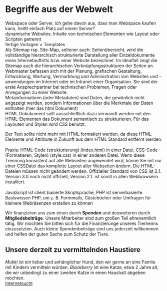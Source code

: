 <!DOCTYPE html>
<html lang = "de">
<head>
<title> Begriffe aus der Webwelt
</title>
<meta charset="UTF-8">
<meta name="description" content="Begriffe aus der Webwelt">
<meta name="keywords" content="web2.0, html, css, webdesign">
<meta name="author" content="Anita Pfander">
</head>
<body>
<h1>Begriffe aus der Webwelt</h1>
<p>Webspace oder Server, ich gehe davon aus, dass man Webspace kaufen kann, heißt einfach Platz auf einem Server?<br>
dynamische Websites: Inhalte von technischen Elementen wie Layout oder Scripten getrennt
<br>fertige Vorlagen = Templates
<br>Als Sitemap rsp. Site-Map, seltener auch: Seitenübersicht, wird die vollständige hierarchisch strukturierte Darstellung aller Einzeldokumente eines Internetauftritts bzw. einer Website bezeichnet. Im Idealfall zeigt die Sitemap auch die hierarchischen Verknüpfungsstrukturen der Seiten an.
<br>
Webmaster befassen sich mit der Planung, grafischen Gestaltung, Entwicklung, Wartung, Vermarktung und Administration von Websites und -anwendungen im Internet oder im Intranet einer Organisation. Sie sind der erste Ansprechpartner bei technischen Problemen, Fragen oder Anregungen zu einer Website. 
<br>
Metainformatioen (oder Metadaten) sind Daten, die gewönlich nicht angezeigt werden, sondern Informationen über die Merkmale der Daten enthalten (hier das html Dokument)
<br>
HTML Dokukument sollt ausschließlich dazu verwandt werden mit den HTML-Elementen das Dokument semantisch zu strukturieren. Für das Layouten und Stylen wird CSS benutzt.

Der Text sollte nicht mehr mit HTML formatiert werden, da diese HTML-Elemente und Attribute in Zukunft aus dem HTML Standard entfernt werden.
<br><br>
Praxis: HTML-Code (strukturierung) (index.html) in einer Datei, CSS-Code (Formatieren, Stylen) (style.css) in einer anderen Datei. Wenn diese Trennung konsistent auf alle Webseiten angewendet wird, könne Sie mit nur einer CSSDatei das komplette Layout aller Webseiten ändern. Die HTML-Dateien müssen nicht geändert werden. Offizieller Standard von CSS ist 2.1. Version 3.0 noch nicht offiziell, Version 2.1. ist somit in allen Webbrowsern installiert.
<br><br>
JavaScript ist client basierte Skriptsprache, PHP ist serverbasierte. Basiswissen PHP, um z. B. Formmails, Gästebücher oder Umfragen für kleinere Webräsenzen erstellen zu können</p>
<p>Wir finanzieren uns zum einen durch <strong>Spenden</strong> und desweiteren durch <strong>Mitgliedsbeiträge</strong>. Unsere Mitarbeiter sind zum großen Teil ehrenamtlich tätig. Wir möchten Sie bitten sich für die Finanzierunge unseres Tierheims einzusetzten. Auch kleine Spendenbeiträge sind uns jederzeit willkommen und helfen der guten Sache zum Schutz der Tiere.</p>
<h2>Unsere derzeit zu vermittelnden Haustiere</h2>
<i>Mukki</i> ist ein lieber und anhänglicher Hund, den wir gerne an eine Famlie mit Kindern vermitteln würden. <i>Blackberry</i> ist eine Katze, etwa 2 Jahre alt, die wir unbedingt zu einer zweiten Katze in einen Haushalt abgeben möchten.
<br>
<a href = "Internetsucht1.html">Internetsucht</a>
</body>
</html>
